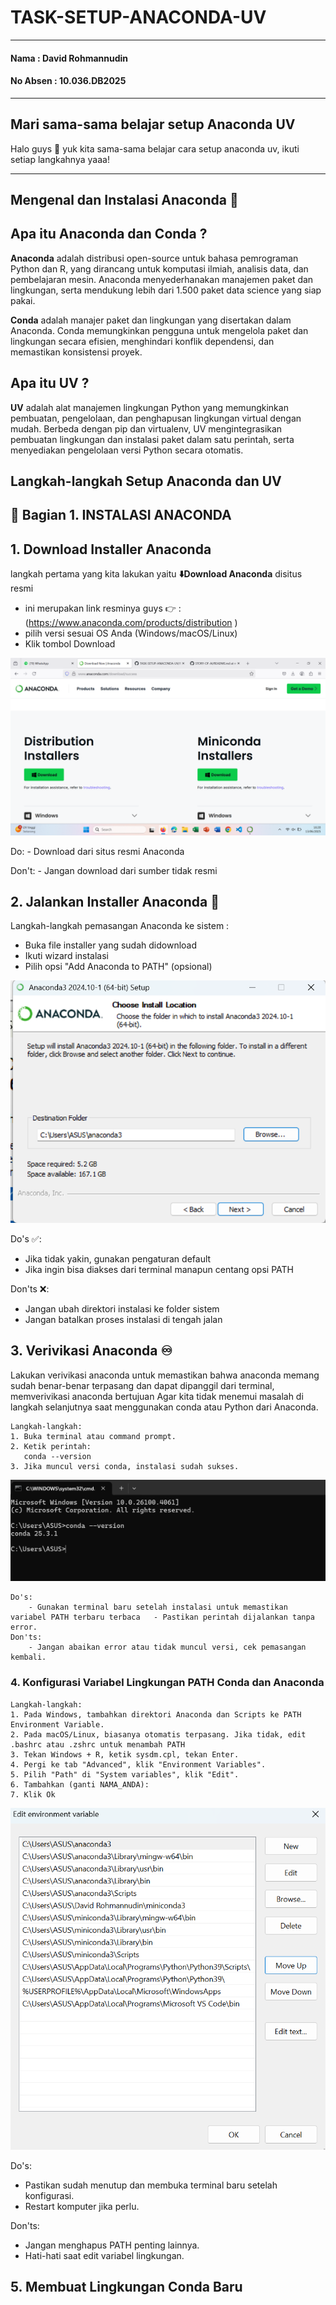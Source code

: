 # TASK-SETUP-ANACONDA-UV
-----

#### **Nama** : David Rohmannudin

#### **No Absen** : 10.036.DB2025

-----

## Mari sama-sama belajar setup Anaconda UV
Halo guys 🙌
yuk kita sama-sama belajar cara setup anaconda uv, 
ikuti setiap langkahnya yaaa! 

-----


## Mengenal dan Instalasi Anaconda 🐍


## Apa itu Anaconda dan Conda ?

**Anaconda** adalah distribusi open-source untuk bahasa pemrograman Python dan R, yang dirancang untuk komputasi ilmiah, analisis data, dan pembelajaran mesin. Anaconda menyederhanakan manajemen paket dan lingkungan, serta mendukung lebih dari 1.500 paket data science yang siap pakai.

**Conda** adalah manajer paket dan lingkungan yang disertakan dalam Anaconda. Conda memungkinkan pengguna untuk mengelola paket dan lingkungan secara efisien, menghindari konflik dependensi, dan memastikan konsistensi proyek.


## Apa itu UV ?
**UV** adalah alat manajemen lingkungan Python yang memungkinkan pembuatan, pengelolaan, dan penghapusan lingkungan virtual dengan mudah. Berbeda dengan pip dan virtualenv, UV mengintegrasikan pembuatan lingkungan dan instalasi paket dalam satu perintah, serta menyediakan pengelolaan versi Python secara otomatis.


## Langkah-langkah Setup Anaconda dan UV

## 🐍 Bagian 1. INSTALASI ANACONDA
## 1. Download Installer Anaconda
langkah pertama yang kita lakukan yaitu **⬇️Download Anaconda** disitus resmi

- ini merupakan link resminya guys 👉 : (https://www.anaconda.com/products/distribution ) 
- pilih versi sesuai OS Anda (Windows/macOS/Linux)
- Klik tombol Download

![image](https://github.com/David-rohmannudin/TASK-SETUP-ANACONDA-UV/blob/main/Task-Anaconda/download%20miniconda%20(39).png)


   Do:
   	- Download dari situs resmi Anaconda
	
   Don't:
   	- Jangan download dari sumber tidak resmi


    
## 2. Jalankan Installer Anaconda 📌
Langkah-langkah pemasangan Anaconda ke sistem :
- Buka file installer yang sudah didownload
- Ikuti wizard instalasi
- Pilih opsi "Add Anaconda to PATH" (opsional)

 
![image](https://github.com/David-rohmannudin/TASK-SETUP-ANACONDA-UV/blob/main/Task-Anaconda/conda%20location%2C.png)


Do's ✅: 	

- Jika tidak yakin, gunakan pengaturan default 
- Jika ingin bisa diakses dari terminal manapun centang opsi PATH 

Don'ts ❌:
- Jangan ubah direktori instalasi ke folder sistem 
- Jangan batalkan proses instalasi di tengah jalan


## 3. Verivikasi Anaconda ♾️
Lakukan verivikasi anaconda untuk memastikan bahwa anaconda memang sudah benar-benar terpasang dan dapat dipanggil dari terminal,
memverivikasi anaconda bertujuan Agar kita tidak menemui masalah di langkah selanjutnya saat menggunakan conda atau Python dari Anaconda.


	Langkah-langkah:
	1. Buka terminal atau command prompt.
	2. Ketik perintah:
	   conda --version
	3. Jika muncul versi conda, instalasi sudah sukses.
 

   ![image](https://github.com/David-rohmannudin/TASK-SETUP-ANACONDA-UV/blob/main/Task-Anaconda/conda%20version.png)


 	Do's:
		- Gunakan terminal baru setelah instalasi untuk memastikan variabel PATH terbaru terbaca   - Pastikan perintah dijalankan tanpa error.
	Don'ts:
		- Jangan abaikan error atau tidak muncul versi, cek pemasangan kembali.


### 4. Konfigurasi Variabel Lingkungan PATH Conda dan Anaconda

	Langkah-langkah:
	1. Pada Windows, tambahkan direktori Anaconda dan Scripts ke PATH Environment Variable.
	2. Pada macOS/Linux, biasanya otomatis terpasang. Jika tidak, edit .bashrc atau .zshrc untuk menambah PATH
	3. Tekan Windows + R, ketik sysdm.cpl, tekan Enter.
	4. Pergi ke tab "Advanced", klik "Environment Variables".
	5. Pilih "Path" di "System variables", klik "Edit".
	6. Tambahkan (ganti NAMA_ANDA):
	7. Klik Ok


![image](https://github.com/David-rohmannudin/TASK-SETUP-ANACONDA-UV/blob/main/Task-Anaconda/edit%20environment%20.png)
 

Do's:
- Pastikan sudah menutup dan membuka terminal baru setelah konfigurasi.
- Restart komputer jika perlu.

Don'ts:
- Jangan menghapus PATH penting lainnya.
- Hati-hati saat edit variabel lingkungan.


## 5. Membuat Lingkungan Conda Baru



	


 

